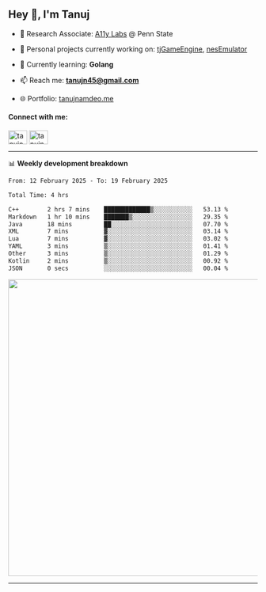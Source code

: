 <h2>Hey 👋, I'm Tanuj</h2>

- 🔬 Research Associate: [A11y Labs](https://a11y.ist.psu.edu/) @ Penn State 

- 🔭 Personal projects currently working on: [tjGameEngine](https://github.com/tanujn45/tjGameEngine), [nesEmulator](https://github.com/tanujn45/nesEmulator)

- 🌱 Currently learning: **Golang**

- 📫 Reach me: **tanujn45@gmail.com**

- 🌐 Portfolio: [tanujnamdeo.me](https://tanujnamdeo.me/)

<h4 align="left">Connect with me:</h4>
<p align="left">
<a href="https://twitter.com/tanujn45" target="blank"><img align="center" src="https://raw.githubusercontent.com/rahuldkjain/github-profile-readme-generator/master/src/images/icons/Social/twitter.svg" alt="tanujn45" height="28" width="38" /></a>
<a href="https://linkedin.com/in/tanujn45" target="blank"><img align="center" src="https://raw.githubusercontent.com/rahuldkjain/github-profile-readme-generator/master/src/images/icons/Social/linked-in-alt.svg" alt="tanujn45" height="28" width="38" /></a>
</p>

-------

📊 **Weekly development breakdown**
<!--START_SECTION:waka-->

```txt
From: 12 February 2025 - To: 19 February 2025

Total Time: 4 hrs

C++        2 hrs 7 mins    █████████████▒░░░░░░░░░░░   53.13 %
Markdown   1 hr 10 mins    ███████▒░░░░░░░░░░░░░░░░░   29.35 %
Java       18 mins         ██░░░░░░░░░░░░░░░░░░░░░░░   07.70 %
XML        7 mins          ▓░░░░░░░░░░░░░░░░░░░░░░░░   03.14 %
Lua        7 mins          ▓░░░░░░░░░░░░░░░░░░░░░░░░   03.02 %
YAML       3 mins          ▒░░░░░░░░░░░░░░░░░░░░░░░░   01.41 %
Other      3 mins          ▒░░░░░░░░░░░░░░░░░░░░░░░░   01.29 %
Kotlin     2 mins          ▒░░░░░░░░░░░░░░░░░░░░░░░░   00.92 %
JSON       0 secs          ░░░░░░░░░░░░░░░░░░░░░░░░░   00.04 %
```

<!--END_SECTION:waka-->

<img src="https://wakatime.com/share/@018e9abd-1aa4-4aa6-9db7-5ca3b999e810/4650b67a-98aa-46b4-b598-3d8a2451f0df.svg" width="600"/>

-------
